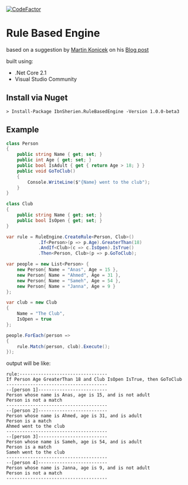[![CodeFactor](https://www.codefactor.io/repository/github/ahmed-sherien/rulebasedengine/badge)](https://www.codefactor.io/repository/github/ahmed-sherien/rulebasedengine)

# Rule Based Engine

based on a suggestion by [Martin Konicek](https://github.com/mkonicek) on his [Blog post](http://coding-time.blogspot.com.eg/2011/07/how-to-implement-rule-engine-in-c.html)

built using:

* .Net Core 2.1
* Visual Studio Community

## Install via Nuget
```
> Install-Package IbnSherien.RuleBasedEngine -Version 1.0.0-beta3
```

## Example

```csharp
class Person
{
    public string Name { get; set; }
    public int Age { get; set; }
    public bool IsAdult { get { return Age > 18; } }
    public void GoToClub()
    {
        Console.WriteLine($"{Name} went to the club");
    }
}

class Club
{
    public string Name { get; set; }
    public bool IsOpen { get; set; }
}

var rule = RuleEngine.CreateRule<Person, Club>()
            .If<Person>(p => p.Age).GreaterThan(18)
            .AndIf<Club>(c => c.IsOpen).IsTrue()
            .Then<Person, Club>(p => p.GoToClub);

var people = new List<Person> {
    new Person{ Name = "Anas", Age = 15 },
    new Person{ Name = "Ahmed", Age = 31 },
    new Person{ Name = "Sameh", Age = 54 },
    new Person{ Name = "Janna", Age = 9 }
};

var club = new Club
{
    Name = "The Club",
    IsOpen = true
};

people.ForEach(person =>
{
    rule.Match(person, club).Execute();
});
```

output will be like:

```
rule:---------------------------------
If Person Age GreaterThan 18 and Club IsOpen IsTrue, then GoToClub
--------------------------------------
--[person 1]--------------------------
Person whose name is Anas, age is 15, and is not adult
Person is not a match
--------------------------------------
--[person 2]--------------------------
Person whose name is Ahmed, age is 31, and is adult
Person is a match
Ahmed went to the club
--------------------------------------
--[person 3]--------------------------
Person whose name is Sameh, age is 54, and is adult
Person is a match
Sameh went to the club
--------------------------------------
--[person 4]--------------------------
Person whose name is Janna, age is 9, and is not adult
Person is not a match
--------------------------------------
```
